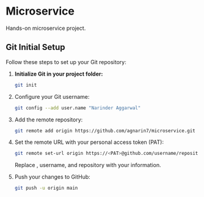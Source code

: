 # Microservice
Hands-on microservice project.

## Git Initial Setup

Follow these steps to set up your Git repository:

1. **Initialize Git in your project folder:**
   ```sh
   git init
   

2. Configure your Git username:
   ```sh
   git config --add user.name "Narinder Aggarwal"

4. Add the remote repository:
   ```sh
   git remote add origin https://github.com/agnarin7/microservice.git

5. Set the remote URL with your personal access token (PAT):
   ```sh
   git remote set-url origin https://<PAT>@github.com/username/repository
   ```
   Replace <PAT>, username, and repository with your information.

6. Push your changes to GitHub:
   ```sh
   git push -u origin main
